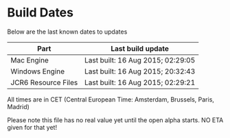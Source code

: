 # Build Dates

Below are the last known dates to updates

Part | Last build update
-----|-----
Mac Engine | Last built: 16 Aug 2015; 02:29:05
Windows Engine | Last built: 16 Aug 2015; 20:32:43
JCR6 Resource Files | Last built: 16 Aug 2015; 02:29:21
All times are in CET (Central European Time: Amsterdam, Brussels, Paris, Madrid)


Please note this file has no real value yet until the open alpha starts. NO ETA given for that yet!
